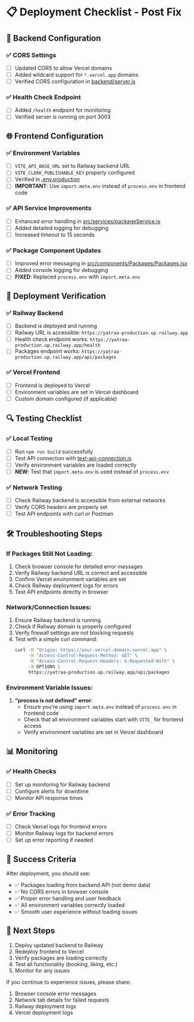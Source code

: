 # 📋 Deployment Checklist - Post Fix

## 🔧 Backend Configuration

### ✅ CORS Settings
- [ ] Updated CORS to allow Vercel domains
- [ ] Added wildcard support for `*.vercel.app` domains
- [ ] Verified CORS configuration in [backend/server.js](backend/server.js)

### ✅ Health Check Endpoint
- [ ] Added `/health` endpoint for monitoring
- [ ] Verified server is running on port 3003

## 🌐 Frontend Configuration

### ✅ Environment Variables
- [ ] `VITE_API_BASE_URL` set to Railway backend URL
- [ ] `VITE_CLERK_PUBLISHABLE_KEY` properly configured
- [ ] Verified in [.env.production](.env.production)
- [ ] **IMPORTANT**: Use `import.meta.env` instead of `process.env` in frontend code

### ✅ API Service Improvements
- [ ] Enhanced error handling in [src/services/packageService.js](src/services/packageService.js)
- [ ] Added detailed logging for debugging
- [ ] Increased timeout to 15 seconds

### ✅ Package Component Updates
- [ ] Improved error messaging in [src/components/Packages/Packages.jsx](src/components/Packages/Packages.jsx)
- [ ] Added console logging for debugging
- [ ] **FIXED**: Replaced `process.env` with `import.meta.env`

## 🚀 Deployment Verification

### ✅ Railway Backend
- [ ] Backend is deployed and running
- [ ] Railway URL is accessible: `https://yatraa-production.up.railway.app`
- [ ] Health check endpoint works: `https://yatraa-production.up.railway.app/health`
- [ ] Packages endpoint works: `https://yatraa-production.up.railway.app/api/packages`

### ✅ Vercel Frontend
- [ ] Frontend is deployed to Vercel
- [ ] Environment variables are set in Vercel dashboard
- [ ] Custom domain configured (if applicable)

## 🔍 Testing Checklist

### ✅ Local Testing
- [ ] Run `npm run build` successfully
- [ ] Test API connection with [test-api-connection.js](test-api-connection.js)
- [ ] Verify environment variables are loaded correctly
- [ ] **NEW**: Test that `import.meta.env` is used instead of `process.env`

### ✅ Network Testing
- [ ] Check Railway backend is accessible from external networks
- [ ] Verify CORS headers are properly set
- [ ] Test API endpoints with curl or Postman

## 🛠️ Troubleshooting Steps

### If Packages Still Not Loading:
1. Check browser console for detailed error messages
2. Verify Railway backend URL is correct and accessible
3. Confirm Vercel environment variables are set
4. Check Railway deployment logs for errors
5. Test API endpoints directly in browser

### Network/Connection Issues:
1. Ensure Railway backend is running
2. Check if Railway domain is properly configured
3. Verify firewall settings are not blocking requests
4. Test with a simple curl command:
   ```bash
   curl -H "Origin: https://your-vercel-domain.vercel.app" \
        -H "Access-Control-Request-Method: GET" \
        -H "Access-Control-Request-Headers: X-Requested-With" \
        -X OPTIONS \
        https://yatraa-production.up.railway.app/api/packages
   ```

### Environment Variable Issues:
1. **"process is not defined" error**: 
   - Ensure you're using `import.meta.env` instead of `process.env` in frontend code
   - Check that all environment variables start with `VITE_` for frontend access
   - Verify environment variables are set in Vercel dashboard

## 📊 Monitoring

### ✅ Health Checks
- [ ] Set up monitoring for Railway backend
- [ ] Configure alerts for downtime
- [ ] Monitor API response times

### ✅ Error Tracking
- [ ] Check Vercel logs for frontend errors
- [ ] Monitor Railway logs for backend errors
- [ ] Set up error reporting if needed

## 🎯 Success Criteria

After deployment, you should see:
- ✅ Packages loading from backend API (not demo data)
- ✅ No CORS errors in browser console
- ✅ Proper error handling and user feedback
- ✅ All environment variables correctly loaded
- ✅ Smooth user experience without loading issues

## 🔄 Next Steps

1. Deploy updated backend to Railway
2. Redeploy frontend to Vercel
3. Verify packages are loading correctly
4. Test all functionality (booking, liking, etc.)
5. Monitor for any issues

If you continue to experience issues, please share:
1. Browser console error messages
2. Network tab details for failed requests
3. Railway deployment logs
4. Vercel deployment logs